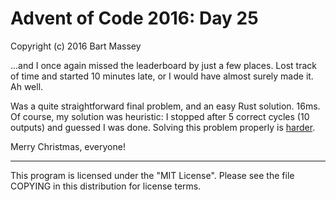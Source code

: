 # Advent of Code 2016: Day 25
Copyright (c) 2016 Bart Massey

...and I once again missed the leaderboard by just a few
places. Lost track of time and started 10 minutes late, or I
would have almost surely made it. Ah well.

Was a quite straightforward final problem, and an easy Rust
solution. 16ms. Of course, my solution was heuristic: I
stopped after 5 correct cycles (10 outputs) and guessed I
was done. Solving this problem properly is
[harder](https://en.wikipedia.org/wiki/Halting_problem).

Merry Christmas, everyone!

---

This program is licensed under the "MIT License".
Please see the file COPYING in this distribution
for license terms.
